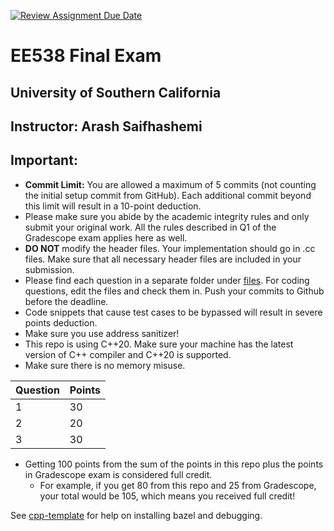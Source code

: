 [![Review Assignment Due Date](https://classroom.github.com/assets/deadline-readme-button-22041afd0340ce965d47ae6ef1cefeee28c7c493a6346c4f15d667ab976d596c.svg)](https://classroom.github.com/a/ZtvZKgK8)
# EE538 Final Exam

## University of Southern California

## Instructor: Arash Saifhashemi

## Important:
- **Commit Limit:** You are allowed a maximum of 5 commits (not counting the initial setup commit from GitHub). Each additional commit beyond this limit will result in a 10-point deduction.
- Please make sure you abide by the academic integrity rules and only submit your original work. All the rules described in Q1 of the Gradescope exam applies here as well.
- **DO NOT** modify the header files. Your implementation should go in .cc files. Make sure that all necessary header files are included in your submission.
- Please find each question in a separate folder under [files](/files). For coding questions, edit the files and check them in. Push your commits to Github before the deadline.
- Code snippets that cause test cases to be bypassed will result in severe points deduction.
- Make sure you use address sanitizer!
- This repo is using C++20. Make sure your machine has the latest version of C++ compiler and C++20 is supported.
- Make sure there is no memory misuse.


| Question | Points |
| -------- | ------ |
| 1        | 30     |
| 2        | 20     |
| 3        | 30     |

- Getting 100 points from the sum of the points in this repo plus the points in Gradescope exam is considered full credit.
  - For example, if you get 80 from this repo and 25 from Gradescope, your total would be 105, which means you received full credit!

See [cpp-template](https://github.com/ourarash/cpp-template) for help on installing bazel and debugging.
